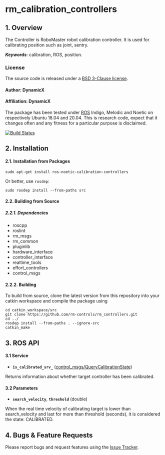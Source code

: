 # rm_calibration_controllers

## 1. Overview

The Controller is RoboMaster robot calibration controller. It is used for calibrating position such as joint, sentry.

***Keywords***: calibration, ROS, position.

### License
The source code is released under a [ BSD 3-Clause license](http://192.168.0.100:7070/dynamicx/rm_gimbal_controllers/-/blob/master/LICENSE).
#### Author: DynamicX
#### Affiliation: DynamicX

The package has been tested under [ROS](https://www.ros.org/) Indigo, Melodic and Noetic on respectively Ubuntu 18.04 and 20.04. This is research code, expect that it changes often and any fitness for a particular purpose is disclaimed.

[![Build Status](http://rsl-ci.ethz.ch/buildStatus/icon?job=ros_best_practices)](http://rsl-ci.ethz.ch/job/ros_best_practices/)

## 2. Installation

#### 2.1. Installation from Packages
    sudo apt-get install ros-noetic-calibration-controllers
Or better, use `rosdep`:

    sudo rosdep install --from-paths src


#### 2.2. Building from Source
##### 2.2.1. Dependencies
* roscpp
* roslint
* rm_msgs
* rm_common
* pluginlib
* hardware_interface
* controller_interface
* realtime_tools
* effort_controllers
* control_msgs


#### 2.2.2. Building

To build from source, clone the latest version from this repository into your catkin workspace and compile the package using

	cd catkin_workspace/src
	git clone https://github.com/rm-controls/rm_controllers.git
	cd ../
	rosdep install --from-paths . --ignore-src
	catkin_make


## 3. ROS API

#### 3.1 Service
* **`is_calibrated_srv_`** ([control_msgs/QueryCalibrationState](http://docs.ros.org/en/api/control_msgs/html/srv/QueryCalibrationState.html))

 Returns information about whether target controller has been calibrated.


#### 3.2 Parameters
* **`search_velocity`**, **`threshold`** (double)

When the real time velocity of calibrating target is lower than search_velocity and last for more than threshold (seconds), it is considered the state: CALIBRATED. 


## 4. Bugs & Feature Requests

Please report bugs and request features using the [Issue Tracker](https://github.com/rm-controls/rm_controllers/issues).

